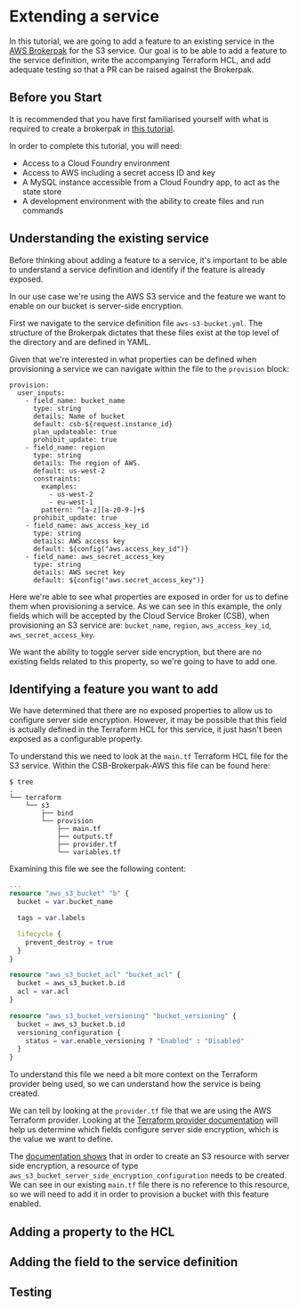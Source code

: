 # Extending a service

In this tutorial, we are going to add a feature to an existing service in the [AWS Brokerpak](https://github.com/cloudfoundry/csb-brokerpak-aws) for the S3 service. Our goal is to be able to add a feature to the service definition, write the accompanying Terraform HCL, and add adequate testing so that a PR can be raised against the Brokerpak.

## Before you Start
It is recommended that you have first familiarised yourself with what is required to create a brokerpak in [this tutorial](../writing-your-first-brokerpak). 

In order to complete this tutorial, you will need:
- Access to a Cloud Foundry environment
- Access to AWS including a secret access ID and key
- A MySQL instance accessible from a Cloud Foundry app, to act as the state store
- A development environment with the ability to create files and run commands

## Understanding the existing service

Before thinking about adding a feature to a service, it's important to be able to understand a service definition and identify if the feature is already exposed. 

In our use case we're using the AWS S3 service and the feature we want to enable on our bucket is server-side encryption. 

First we navigate to the service definition file `aws-s3-bucket.yml`. The structure of the Brokerpak dictates that these files exist at the top level of the directory and are defined in YAML. 

Given that we're interested in what properties can be defined when provisioning a service we can navigate within the file to the `provision` block:

```
provision:
  user_inputs:
    - field_name: bucket_name
      type: string
      details: Name of bucket
      default: csb-${request.instance_id}
      plan_updateable: true
      prohibit_update: true
    - field_name: region
      type: string
      details: The region of AWS.
      default: us-west-2
      constraints:
        examples:
          - us-west-2
          - eu-west-1
        pattern: ^[a-z][a-z0-9-]+$
      prohibit_update: true
    - field_name: aws_access_key_id
      type: string
      details: AWS access key
      default: ${config("aws.access_key_id")}
    - field_name: aws_secret_access_key
      type: string
      details: AWS secret key
      default: ${config("aws.secret_access_key")}
```

Here we're able to see what properties are exposed in order for us to define them when provisioning a service. 
As we can see in this example, the only fields which will be accepted by the Cloud Service Broker (CSB), when provisioning an S3 service are: `bucket_name`, `region`, `aws_access_key_id`, `aws_secret_access_key`. 

We want the ability to toggle server side encryption, but there are no existing fields related to this property, so we're going to have to add one. 

## Identifying a feature you want to add

We have determined that there are no exposed properties to allow us to configure server side encryption. However, it may be possible that this field is actually defined in the Terraform HCL for this service, it just hasn't been exposed as a configurable property. 

To understand this we need to look at the `main.tf` Terraform HCL file for the S3 service. Within the CSB-Brokerpak-AWS this file can be found here:
```console
$ tree
.
└── terraform
    └── s3
        ├── bind
        └── provision
            ├── main.tf
            ├── outputs.tf
            ├── provider.tf
            └── variables.tf
```

Examining this file we see the following content:

```terraform/s3/provision/main.tf
...
resource "aws_s3_bucket" "b" {
  bucket = var.bucket_name

  tags = var.labels

  lifecycle {
    prevent_destroy = true
  }
}

resource "aws_s3_bucket_acl" "bucket_acl" {
  bucket = aws_s3_bucket.b.id
  acl = var.acl
}

resource "aws_s3_bucket_versioning" "bucket_versioning" {
  bucket = aws_s3_bucket.b.id
  versioning_configuration {
    status = var.enable_versioning ? "Enabled" : "Disabled"
  }
}
```

To understand this file we need a bit more context on the Terraform provider being used, so we can understand how the service is being created. 

We can tell by looking at the `provider.tf` file that we are using the AWS Terraform provider. Looking at the [Terraform provider documentation](https://registry.terraform.io/providers/hashicorp/aws/latest/docs) will help us determine which fields configure server side encryption, which is the value we want to define. 

The [documentation shows](https://registry.terraform.io/providers/hashicorp/aws/latest/docs/resources/s3_bucket_server_side_encryption_configuration) that in order to create an S3 resource with server side encryption, a resource of type `aws_s3_bucket_server_side_encryption_configuration` needs to be created. 
We can see in our existing `main.tf` file there is no reference to this resource, so we will need to add it in order to provision a bucket with this feature enabled. 

## Adding a property to the HCL
## Adding the field to the service definition
## Testing